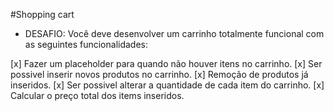 #Shopping cart

- DESAFIO: Você deve desenvolver um carrinho totalmente funcional com as seguintes funcionalidades:

[x] Fazer um placeholder para quando não houver itens no carrinho.
[x] Ser possivel inserir novos produtos no carrinho.
[x] Remoção de produtos já inseridos.
[x] Ser possivel alterar a quantidade de cada item do carrinho.
[x] Calcular o preço total dos items inseridos.